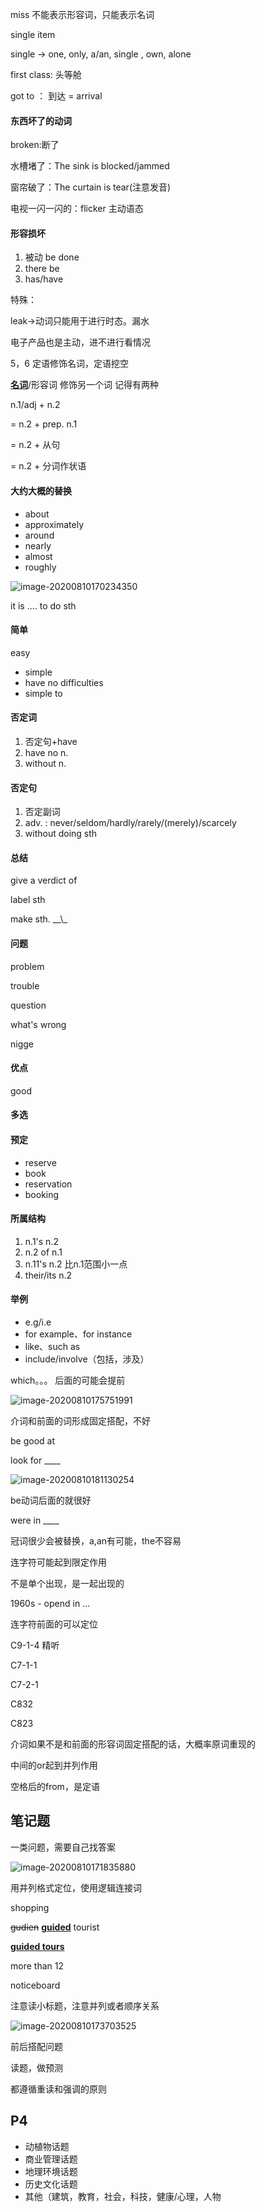miss 不能表示形容词，只能表示名词

single item

single -> one, only, a/an, single , own, alone



first class: 头等舱

got to ： 到达 = arrival



#### 东西坏了的动词

broken:断了

水槽堵了：The sink is blocked/jammed

窗帘破了：The curtain is tear(注意发音)

电视一闪一闪的：flicker 主动语态

#### 形容损坏

1. 被动 be done
2. there be 
3. has/have

特殊：

leak->动词只能用于进行时态。漏水

电子产品也是主动，进不进行看情况



5，6 定语修饰名词，定语挖空

**<u>名词</u>**/形容词 修饰另一个词 记得有两种

n.1/adj + n.2

= n.2 + prep. n.1

= n.2 + 从句

= n.2 + 分词作状语



#### 大约大概的替换

- about
- approximately
- around
- nearly
- almost
- roughly



![image-20200810170234350](C:\Users\UncleDong\AppData\Roaming\Typora\typora-user-images\image-20200810170234350.png)

it is .... to do sth

#### 简单

easy

- simple
- have no difficulties
- simple to

#### 否定词

1. 否定句+have
2. have no n.
3. without n.

#### 否定句

1. 否定副词
2. adv. : never/seldom/hardly/rarely/(merely)/scarcely
3. without doing sth



#### 总结

give a verdict of

label sth

make sth. \_\_\\_

#### 问题

problem

trouble

question

what's wrong

nigge



#### 优点

good 

#### 多选



#### 预定

- reserve
- book
- reservation
- booking

#### 所属结构

1. n.1's n.2
2. n.2 of n.1
3. n.11's n.2 比n.1范围小一点
4. their/its n.2



#### 举例

- e.g/i.e
- for example、for instance
- like、such as
- include/involve（包括，涉及）



which。。。 后面的可能会提前

![image-20200810175751991](C:\Users\UncleDong\AppData\Roaming\Typora\typora-user-images\image-20200810175751991.png)

介词和前面的词形成固定搭配，不好

be good at

look for \_\_\_\_

![image-20200810181130254](C:\Users\UncleDong\AppData\Roaming\Typora\typora-user-images\image-20200810181130254.png)

be动词后面的就很好

were in _\_\_\_



冠词很少会被替换，a,an有可能，the不容易



连字符可能起到限定作用

不是单个出现，是一起出现的

1960s - opend in ...

连字符前面的可以定位





C9-1-4 精听

C7-1-1

C7-2-1

C832

C823





介词如果不是和前面的形容词固定搭配的话，大概率原词重现的

中间的or起到并列作用



空格后的from，是定语

## 笔记题

一类问题，需要自己找答案

![image-20200810171835880](C:\Users\UncleDong\AppData\Roaming\Typora\typora-user-images\image-20200810171835880.png)

用并列格式定位，使用逻辑连接词



shopping

~~gudien~~ **<u>guided</u>** tourist 

**<u>guided tours</u>**

more than 12

noticeboard



注意读小标题，注意并列或者顺序关系

![image-20200810173703525](C:\Users\UncleDong\AppData\Roaming\Typora\typora-user-images\image-20200810173703525.png)

前后搭配问题

读题，做预测



都遵循重读和强调的原则

## P4

- 动植物话题
- 商业管理话题
- 地理环境话题
- 历史文化话题
- 其他（建筑，教育，社会，科技，健康/心理，人物